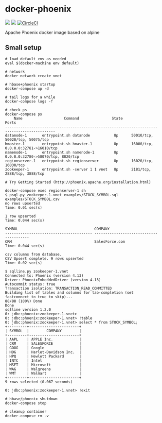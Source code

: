 # docker-phoenix

[![](https://images.microbadger.com/badges/image/smizy/apache-phoenix:4.13-alpine.svg)](http://microbadger.com/images/smizy/apache-phoenix:4.13-alpine "Get your own image badge on microbadger.com")
[![](https://images.microbadger.com/badges/version/smizy/apache-phoenix:4.13-alpine.svg)](http://microbadger.com/images/smizy/apache-phoenix:4.13-alpine "Get your own version badge on microbadger.com")
[![CircleCI](https://circleci.com/gh/smizy/docker-apache-phoenix.svg?style=svg&circle-token=8171bd548172f815e994704c0c7f23ac3447371d)](https://circleci.com/gh/smizy/docker-apache-phoenix)

Apache Phoenix docker image based on alpine

## Small setup

```
# load default env as needed
eval $(docker-machine env default)

# network 
docker network create vnet

# hbase+phoenix startup
docker-compose up -d

# tail logs for a while
docker-compose logs -f

# check ps
docker-compose ps
    Name                   Command               State                  Ports                
---------------------------------------------------------------------------------------------
datanode-1       entrypoint.sh datanode           Up      50010/tcp, 50020/tcp, 50075/tcp     
hmaster-1        entrypoint.sh hmaster-1          Up      16000/tcp, 0.0.0.0:32781->16010/tcp 
namenode-1       entrypoint.sh namenode-1         Up      0.0.0.0:32780->50070/tcp, 8020/tcp  
regionserver-1   entrypoint.sh regionserver       Up      16020/tcp, 16030/tcp                
zookeeper-1      entrypoint.sh -server 1 1 vnet   Up      2181/tcp, 2888/tcp, 3888/tcp

# Try Getting Started (http://phoenix.apache.org/installation.html)

docker-compose exec regionserver-1 sh
$ psql.py zookeeper-1.vnet examples/STOCK_SYMBOL.sql examples/STOCK_SYMBOL.csv
no rows upserted
Time: 0.01 sec(s)

1 row upserted
Time: 0.044 sec(s)

SYMBOL                                   COMPANY                                  
---------------------------------------- ---------------------------------------- 
CRM                                      SalesForce.com                           
Time: 0.044 sec(s)

csv columns from database.
CSV Upsert complete. 9 rows upserted
Time: 0.02 sec(s)

$ sqlline.py zookeeper-1.vnet
Connected to: Phoenix (version 4.13)
Driver: PhoenixEmbeddedDriver (version 4.13)
Autocommit status: true
Transaction isolation: TRANSACTION_READ_COMMITTED
Building list of tables and columns for tab-completion (set fastconnect to true to skip)...
88/88 (100%) Done
Done
sqlline version 1.2.0
0: jdbc:phoenix:zookeeper-1.vnet>
0: jdbc:phoenix:zookeeper-1.vnet> !table
0: jdbc:phoenix:zookeeper-1.vnet> select * from STOCK_SYMBOL;
+---------+-----------------------+
| SYMBOL  |        COMPANY        |
+---------+-----------------------+
| AAPL    | APPLE Inc.            |
| CRM     | SALESFORCE            |
| GOOG    | Google                |
| HOG     | Harlet-Davidson Inc.  |
| HPQ     | Hewlett Packard       |
| INTC    | Intel                 |
| MSFT    | Microsoft             |
| WAG     | Walgreens             |
| WMT     | Walmart               |
+---------+-----------------------+
9 rows selected (0.067 seconds)

0: jdbc:phoenix:zookeeper-1.vnet> !exit

# hbase/phoenix shutdown  
docker-compose stop

# cleanup container
docker-compose rm -v
```